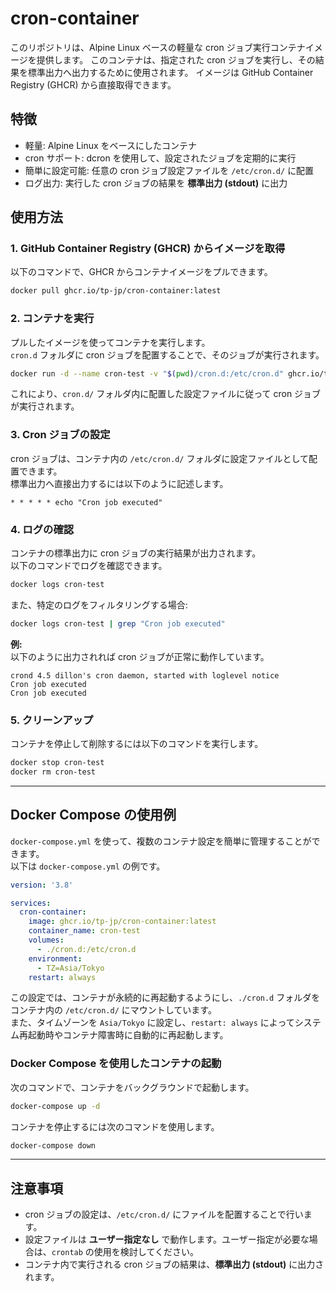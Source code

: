 # cron-container
このリポジトリは、Alpine Linux ベースの軽量な cron ジョブ実行コンテナイメージを提供します。
このコンテナは、指定された cron ジョブを実行し、その結果を標準出力へ出力するために使用されます。
イメージは GitHub Container Registry (GHCR) から直接取得できます。

## 特徴
- 軽量: Alpine Linux をベースにしたコンテナ
- cron サポート: dcron を使用して、設定されたジョブを定期的に実行
- 簡単に設定可能: 任意の cron ジョブ設定ファイルを `/etc/cron.d/` に配置
- ログ出力: 実行した cron ジョブの結果を **標準出力 (stdout)** に出力

## 使用方法
### 1. GitHub Container Registry (GHCR) からイメージを取得  
以下のコマンドで、GHCR からコンテナイメージをプルできます。

```bash
docker pull ghcr.io/tp-jp/cron-container:latest
```

### 2. コンテナを実行  
プルしたイメージを使ってコンテナを実行します。  
`cron.d` フォルダに cron ジョブを配置することで、そのジョブが実行されます。

```bash
docker run -d --name cron-test -v "$(pwd)/cron.d:/etc/cron.d" ghcr.io/tp-jp/cron-container:latest
```

これにより、`cron.d/` フォルダ内に配置した設定ファイルに従って cron ジョブが実行されます。

### 3. Cron ジョブの設定  
cron ジョブは、コンテナ内の `/etc/cron.d/` フォルダに設定ファイルとして配置できます。  
標準出力へ直接出力するには以下のように記述します。

```cron
* * * * * echo "Cron job executed"
```

### 4. ログの確認  
コンテナの標準出力に cron ジョブの実行結果が出力されます。  
以下のコマンドでログを確認できます。

```bash
docker logs cron-test
```

また、特定のログをフィルタリングする場合:

```bash
docker logs cron-test | grep "Cron job executed"
```

**例:**  
以下のように出力されれば cron ジョブが正常に動作しています。

```
crond 4.5 dillon's cron daemon, started with loglevel notice
Cron job executed
Cron job executed
```

### 5. クリーンアップ  
コンテナを停止して削除するには以下のコマンドを実行します。

```bash
docker stop cron-test
docker rm cron-test
```

---

## Docker Compose の使用例
`docker-compose.yml` を使って、複数のコンテナ設定を簡単に管理することができます。  
以下は `docker-compose.yml` の例です。

```yaml
version: '3.8'

services:
  cron-container:
    image: ghcr.io/tp-jp/cron-container:latest
    container_name: cron-test
    volumes:
      - ./cron.d:/etc/cron.d
    environment:
      - TZ=Asia/Tokyo
    restart: always
```

この設定では、コンテナが永続的に再起動するようにし、`./cron.d` フォルダをコンテナ内の `/etc/cron.d/` にマウントしています。  
また、タイムゾーンを `Asia/Tokyo` に設定し、`restart: always` によってシステム再起動時やコンテナ障害時に自動的に再起動します。

### Docker Compose を使用したコンテナの起動  
次のコマンドで、コンテナをバックグラウンドで起動します。

```bash
docker-compose up -d
```

コンテナを停止するには次のコマンドを使用します。

```bash
docker-compose down
```

---

## 注意事項
- cron ジョブの設定は、`/etc/cron.d/` にファイルを配置することで行います。
- 設定ファイルは **ユーザー指定なし** で動作します。ユーザー指定が必要な場合は、`crontab` の使用を検討してください。
- コンテナ内で実行される cron ジョブの結果は、**標準出力 (stdout)** に出力されます。
